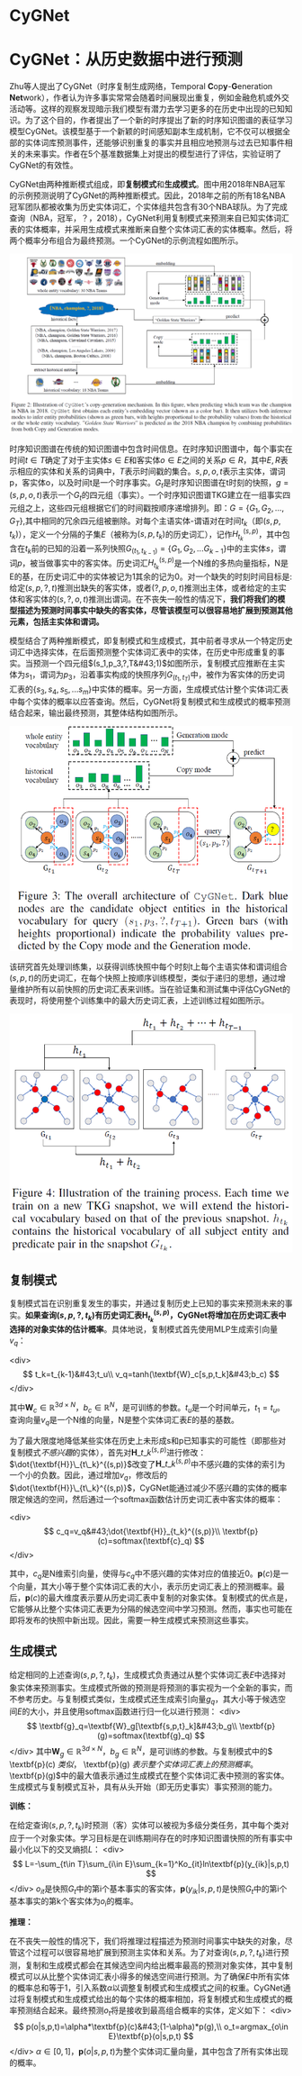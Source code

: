 # CyGNet

# CyGNet：从历史数据中进行预测

Zhu等人提出了CyGNet（时序复制生成网络，Temporal **C**op**y**-**G**eneration **Net**work），作者认为许多事实常常会随着时间展现出重复，例如金融危机或外交活动等。这样的观察发现暗示我们模型有潜力去学习更多的在历史中出现的已知知识。为了这个目的，作者提出了一个新的时序提出了新的时序知识图谱的表征学习模型CyGNet。该模型基于一个新颖的时间感知副本生成机制，它不仅可以根据全部的实体词库预测事件，还能够识别重复的事实并且相应地预测与过去已知事件相关的未来事实。作者在5个基准数据集上对提出的模型进行了评估，实验证明了CyGNet的有效性。

CyGNet由两种推断模式组成，即**复制模式**和**生成模式**。图中用2018年NBA冠军的示例预测说明了CyGNet的两种推断模式。因此，2018年之前的所有18名NBA冠军团队都被收集为历史实体词汇，个实体组共包含有30个NBA球队。为了完成查询（NBA，冠军，？，2018），CyGNet利用复制模式来预测来自已知实体词汇表的实体概率，并采用生成模式来推断来自整个实体词汇表的实体概率。然后，将两个概率分布组合为最终预测。一个CyGNet的示例流程如图所示。

![流程图](flow.png)

时序知识图谱在传统的知识图谱中包含时间信息。在时序知识图谱中，每个事实在时间$t \in T$确定了对于主实体$s\in E$和客实体$o \in E$之间的关系$p \in R$，其中$E,R$表示相应的实体和关系的词典中，$T$表示时间戳的集合。$s,p,o,t$表示主实体，谓词p，客实体o，以及时间t是一个时序事实。$G_t$是时序知识图谱在t时刻的快照，$g=(s,p,o,t)$表示一个$G_t$的四元组（事实）。一个时序知识图谱TKG建立在一组事实四元组之上，这些四元组根据它们的时间戳按顺序递增排列。即：$G=\{G_1,G_2,...,G_T\}$,其中相同的冗余四元组被删除。对每个主语实体-谓语对在时间$t_k$（即$(s,p,t_k)$），定义一个分隔的子集$E$（被称为$(s,p,t_k)$的历史词汇），记作$H_{t_k}^{(s,p)}$，其中包含在$t_k$前的已知的沿着一系列快照$G_{(t_1,t_{k-1})}=\{G_1,G_2,...G_{k-1}\}$中的主实体$s$，谓词$p$，被当做事实中的客实体。历史词汇$H_{t_k}^{(s,p)}$是一个N维的多热向量指标，N是E的基，在历史词汇中的实体被记为1其余的记为0。对一个缺失的时刻时间目标是:给定$(s,p,?,t)$推测出缺失的客实体，或者$(?,p,o,t)$推测出主体，或者给定的主实体和客实体的$(s,?,o,t)$推测出谓词。在不丧失一般性的情况下，**我们将我们的模型描述为预测时间事实中缺失的客实体，尽管该模型可以很容易地扩展到预测其他元素，包括主实体和谓词。**

模型结合了两种推断模式，即复制模式和生成模式，其中前者寻求从一个特定历史词汇中选择实体，在后面预测整个实体词汇表中的实体，在历史中形成重复的事实。当预测一个四元组$(s_1,p_3,?,T&#43;1)$如图所示，复制模式应推断在主实体为$s_1$，谓词为$p_3$，沿着事实构成的快照序列$G_{(t_1,t_T)}$中，被作为客实体的历史词汇表的$\{s_3,s_4,s_5,...s_m\}$中实体的概率。另一方面，生成模式估计整个实体词汇表中每个实体的概率以应答查询。然后，CyGNet将复制模式和生成模式的概率预测结合起来，输出最终预测，其整体结构如图所示。

![结构](structure.png)

该研究首先处理训练集，以获得训练快照中每个时刻t上每个主语实体和谓词组合$(s,p,t)$的历史词汇，在每个快照上按顺序训练模型，类似于递归的思想，通过增量维护所有以前快照的历史词汇表来训练。当在验证集和测试集中评估CyGNet的表现时，将使用整个训练集中的最大历史词汇表，上述训练过程如图所示。

![训练](train.png)

## 复制模式

复制模式旨在识别重复发生的事实，并通过复制历史上已知的事实来预测未来的事实。**如果查询$(s,p,?,t_k)$有历史词汇表$\textbf{H}_{t_k}^{(s,p)}$，CyGNet将增加在历史词汇表中选择的对象实体的估计概率**。具体地说，复制模式首先使用MLP生成索引向量$v_q$：

&lt;div&gt;
$$
        t_k=t_{k-1}&#43;t_u\\
    v_q=tanh(\textbf{W}_c[s,p,t_k]&#43;b_c)
$$
&lt;/div&gt;

其中$\textbf{W}_c\in\mathbb{R}^{3d\times N}$，$b_c\in\mathbb{R}^N$，是可训练的参数。$t_u$是一个时间单元，$t_1=t_u$。查询向量$v_q$是一个N维的向量，N是整个实体词汇表$E$的基的基数。

为了最大限度地降低某些实体在历史上未形成s和p已知事实的可能性（即那些对复制模式*不感兴趣*的实体），首先对${\textbf{H}}\_{t\_k}^{(s,p)}$进行修改：$\dot{\textbf{H}}\_{t\_k}^{(s,p)}$改变了$\textbf{H}\_{t\_k}^{(s,p)}$中不感兴趣的实体的索引为一个小的负数。因此，通过增加$v_q$，修改后的$\dot{\textbf{H}}\_{t\_k}^{(s,p)}$，CyGNet能通过减少不感兴趣的实体的概率限定候选的空间，然后通过一个softmax函数估计历史词汇表中客实体的概率：

&lt;div&gt;
$$
   c_q=v_q&#43;\dot{\textbf{H}}_{t_k}^{(s,p)}\\
    \textbf{p}(c)=softmax(\textbf{c}_q)
$$
&lt;/div&gt;

其中，$c_q$是N维索引向量，使得与$c_q$中不感兴趣的实体对应的值接近0。$\textbf{p}(c)$是一个向量，其大小等于整个实体词汇表的大小，表示历史词汇表上的预测概率。最后，$\textbf{p}(c)$的最大维度表示要从历史词汇表中复制的对象实体。复制模式的优点是，它能够从比整个实体词汇表更为分隔的候选空间中学习预测。然而，事实也可能在即将发布的快照中新出现。因此，需要一种生成模式来预测这些事实。

## 生成模式

给定相同的上述查询$(s,p,?,t_k)$，生成模式负责通过从整个实体词汇表$E$中选择对象实体来预测事实。生成模式所做的预测是将预测的事实视为一个全新的事实，而不参考历史。与复制模式类似，生成模式还生成索引向量$g_q$，其大小等于候选空间$E$的大小，并且使用softmax函数进行归一化以进行预测：
&lt;div&gt;$$
\textbf{g}_q=\textbf{W}_g[\textbf{s,p,t}_k]&#43;b_g\\
        \textbf{p}(g)=softmax(\textbf{g}_q)
$$&lt;/div&gt;
其中$\textbf{W}_g\in\mathbb{R}^{3d\times N}$，$b_g\in\mathbb{R}^N$，是可训练的参数。与复制模式中的$ \textbf{p}(c) $类似，$ \textbf{p}(g) $表示整个实体词汇表上的预测概率。$\textbf{p}(g)$中的最大值表示通过生成模式在整个实体词汇表中预测的客实体。生成模式与复制模式互补，具有从头开始（即无历史事实）事实预测的能力。

**训练：**

在给定查询$(s,p,?,t_k)$时预测（客）实体可以被视为多级分类任务，其中每个类对应于一个对象实体。学习目标是在训练期间存在的时序知识图谱快照的所有事实中最小化以下的交叉熵损$L$：
&lt;div&gt;$$
L=-\sum_{t\in T}\sum_{i\in E}\sum_{k=1}^Ko_{it}ln\textbf{p}(y_{ik}|s,p,t)
$$&lt;/div&gt;
$o_{it}$是快照$G_t$中的第i个基本事实的客实体，$\textbf{p}(y_{ik}|s,p,t)$是快照$G_t$中的第i个基本事实的第k个客实体为$o_i$的概率。

**推理：**

在不丧失一般性的情况下，我们将推理过程描述为预测时间事实中缺失的对象，尽管这个过程可以很容易地扩展到预测主实体和关系。为了对查询$(s,p,?,t_k)$进行预测，复制和生成模式都会在其候选空间内给出概率最高的预测对象实体，其中复制模式可以从比整个实体词汇表小得多的候选空间进行预测。为了确保$E$中所有实体的概率总和等于1，引入系数$\alpha$以调整复制模式和生成模式之间的权重。CyGNet通过将复制模式和生成模式给出的每个实体的概率相加，将复制模式和生成模式的概率预测结合起来。最终预测$o_t$将是接收到最高组合概率的实体，定义如下：
&lt;div&gt;$$
p(o|s,p,t)=\alpha*\textbf{p}(c)&#43;(1-\alpha)*p(g),\\
o_t=argmax_{o\in E}\textbf{p}(o|s,p,t)
$$&lt;/div&gt;
$\alpha \in [0,1]$，$\textbf{p}(o|s,p,t)$为整个实体词汇量向量，其中包含了所有实体出现的概率。


